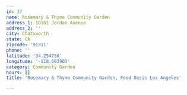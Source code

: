 ```yaml
---
id: 37
name: Rosemary & Thyme Community Garden
address_1: 10161 Jordan Avenue
address_2: ''
city: Chatsworth
state: CA
zipcode: '91311'
phone: ''
latitude: '34.254750'
longitude: '-118.603903'
category: Community Garden
hours: []
title: 'Rosemary & Thyme Community Garden, Food Oasis Los Angeles'

---
```

